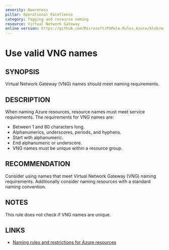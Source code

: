 ```yaml
---
severity: Awareness
pillar: Operational Excellence
category: Tagging and resource naming
resource: Virtual Network Gateway
online version: https://github.com/Microsoft/PSRule.Rules.Azure/blob/main/docs/en/rules/Azure.VNG.Name.md
---
```


# Use valid VNG names

## SYNOPSIS

Virtual Network Gateway (VNG) names should meet naming requirements.

## DESCRIPTION

When naming Azure resources, resource names must meet service requirements.
The requirements for VNG names are:

- Between 1 and 80 characters long.
- Alphanumerics, underscores, periods, and hyphens.
- Start with alphanumeric.
- End alphanumeric or underscore.
- VNG names must be unique within a resource group.

## RECOMMENDATION

Consider using names that meet Virtual Network Gateway (VNG) naming requirements.
Additionally consider naming resources with a standard naming convention.

## NOTES

This rule does not check if VNG names are unique.

## LINKS

- [Naming rules and restrictions for Azure resources](https://docs.microsoft.com/en-us/azure/azure-resource-manager/management/resource-name-rules)
